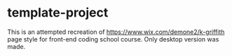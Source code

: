# template-project

This is an attempted recreation of https://www.wix.com/demone2/k-griffith page style for front-end coding school course.
Only desktop version was made. 
